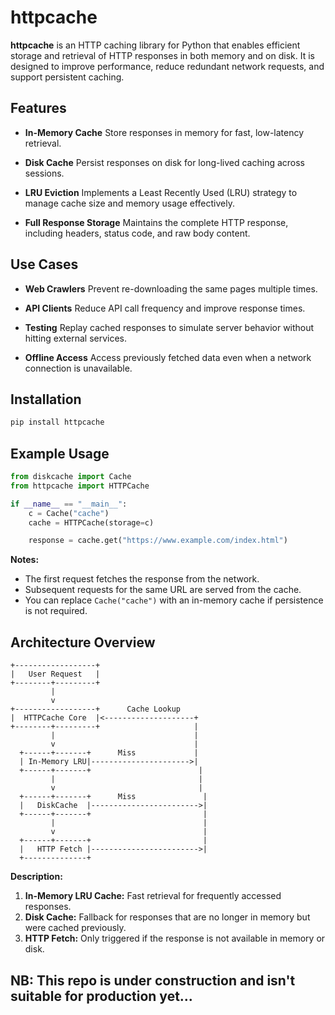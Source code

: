 # httpcache

**httpcache** is an HTTP caching library for Python that enables efficient storage and retrieval of HTTP responses in both memory and on disk. It is designed to improve performance, reduce redundant network requests, and support persistent caching.

## Features

* **In-Memory Cache**
  Store responses in memory for fast, low-latency retrieval.

* **Disk Cache**
  Persist responses on disk for long-lived caching across sessions.

* **LRU Eviction**
  Implements a Least Recently Used (LRU) strategy to manage cache size and memory usage effectively.

* **Full Response Storage**
  Maintains the complete HTTP response, including headers, status code, and raw body content.

## Use Cases

* **Web Crawlers**
  Prevent re-downloading the same pages multiple times.

* **API Clients**
  Reduce API call frequency and improve response times.

* **Testing**
  Replay cached responses to simulate server behavior without hitting external services.

* **Offline Access**
  Access previously fetched data even when a network connection is unavailable.

## Installation

```bash
pip install httpcache
```

## Example Usage

```python
from diskcache import Cache
from httpcache import HTTPCache

if __name__ == "__main__":
    c = Cache("cache")
    cache = HTTPCache(storage=c)

    response = cache.get("https://www.example.com/index.html")
```

**Notes:**

* The first request fetches the response from the network.
* Subsequent requests for the same URL are served from the cache.
* You can replace `Cache("cache")` with an in-memory cache if persistence is not required.

## Architecture Overview

```
+------------------+
|   User Request   |
+--------+---------+
         |
         v
+------------------+      Cache Lookup
|  HTTPCache Core  |<--------------------+
+--------+---------+                     |
         |                               |
         v                               |
  +------+-------+      Miss             |
  | In-Memory LRU|---------------------->|
  +------+-------+                        |
         |                                |
         v                                |
  +------+-------+      Miss               |
  |   DiskCache  |------------------------>|
  +------+-------+                         |
         |                                 |
         v                                 |
  +------+-------+                         |
  |   HTTP Fetch |------------------------>|
  +--------------+                         
```

**Description:**

1. **In-Memory LRU Cache:** Fast retrieval for frequently accessed responses.
2. **Disk Cache:** Fallback for responses that are no longer in memory but were cached previously.
3. **HTTP Fetch:** Only triggered if the response is not available in memory or disk.

## NB: This repo is under construction and isn't suitable for production yet...